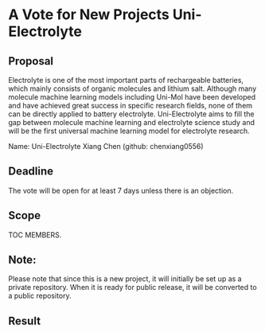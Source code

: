 # A Vote for New Projects Uni-Electrolyte

## Proposal

Electrolyte is one of the most important parts of rechargeable batteries, which mainly consists of organic molecules and lithium salt. 
Although many molecule machine learning models including Uni-Mol have been developed and have achieved great success in specific research fields, none of them can be directly applied to battery electrolyte. 
Uni-Electrolyte aims to fill the gap between molecule machine learning and electrolyte science study and will be the first universal machine learning model for electrolyte research. 

Name: Uni-Electrolyte
Xiang Chen (github: chenxiang0556)

## Deadline

The vote will be open for at least 7 days unless there is an objection.

## Scope

TOC MEMBERS.

## Note:

Please note that since this is a new project, it will initially be set up as a private repository. 
When it is ready for public release, it will be converted to a public repository.

## Result



